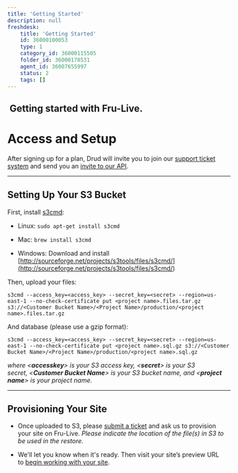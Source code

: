 ```yaml
---
title: 'Getting Started'
description: null
freshdesk:
    title: 'Getting Started'
    id: 36000100053
    type: 1
    category_id: 36000115505
    folder_id: 36000178531
    agent_id: 36007655997
    status: 2
    tags: []
---
```


##  Getting started with Fru-Live.

# Access and Setup

After signing up for a plan, Drud will invite you to join our [support ticket system](<http://support.drud.com>) and send you an [invite to our API](<https://support.drud.com/support/solutions/articles/36000106931-working-with-the-api>).

---

## Setting Up Your S3 Bucket

First, install [s3cmd](<https://s3tools.org/s3cmd>):

- Linux: `sudo apt-get install s3cmd`

- Mac: `brew install s3cmd`

- Windows: Download and install [http://sourceforge.net/projects/s3tools/files/s3cmd/](<http://sourceforge.net/projects/s3tools/files/s3cmd/>)

Then, upload your files:

```
s3cmd --access_key=<access_key> --secret_key=<secret> --region=us-east-1 --no-check-certificate put <project name>.files.tar.gz s3://<Customer Bucket Name>/<Project Name>/production/<project name>.files.tar.gz
```

And database (please use a gzip format):

```
s3cmd --access_key=<access_key> --secret_key=<secret> --region=us-east-1 --no-check-certificate put <project name>.sql.gz s3://<Customer Bucket Name>/<Project Name>/production/<project name>.sql.gz
```

*where <**accesskey**\> is your S3 access key, <**secret**\> is your S3 secret, <**Customer Bucket Name**\> is your S3 bucket name, and <**project name**\> is your project name.*

---

## Provisioning Your Site

- Once uploaded to S3, please [submit a ticket](<https://support.drud.com/support/tickets/new>) and ask us to provision your site on Fru-Live. *Please indicate the location of the file(s) in S3 to be used in the restore.*

- We'll let you know when it's ready. Then visit your site’s preview URL to [begin working with your site](<https://support.drud.com/support/solutions/articles/36000106365-working-with-Fru-live-sites>).

